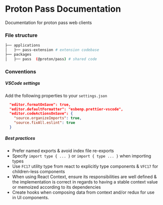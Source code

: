 # Proton Pass Documentation

Documentation for proton pass web clients

### File structure

```bash
├── applications
│   ├── pass-extension # extension codebase
├── packages
│   ├── pass  (@proton/pass) # shared code
```

### Conventions

##### VSCode settings

Add the following properties to your `settings.json`

```json
  "editor.formatOnSave": true,
  "editor.defaultFormatter": "esbenp.prettier-vscode",
  "editor.codeActionsOnSave": {
    "source.organizeImports": true,
    "source.fixAll.eslint": true
  }
```

##### Best practices

-   Prefer named exports & avoid index file re-exports
-   Specify `import type { ... }` or `import { type ... }` when importing types
-   Use `FC17` utility type from react to explicitly type components & `VFC17` for children-less components
-   When using React Context, ensure its responsibilities are well defined & the implementation is correct in regards to having a stable context value or memoized according to its dependencies
-   Create hooks when composing data from context and/or redux for use in UI components.
